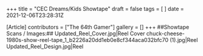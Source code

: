 +++
title = "CEC Dreams/Kids Showtape"
draft = false
tags = [ ]
date = 2021-12-06T23:28:31Z

[Article]
contributors = ["The 64th Gamer"]
gallery = []
+++
##Showtape Scans / Images:##
<gallery>
Updated_Reel_Cover.jpg|Reel Cover
chuck-cheese-1980s-show-reel-tape_1_b2226a20dd1eb0e8cf344aca032bfc70 (1).jpg|Reel
Updated_Reel_Design.jpg|Reel
</gallery>